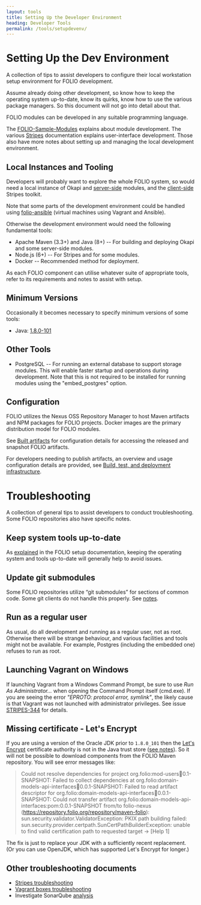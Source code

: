 ```yaml
---
layout: tools
title: Setting Up the Developer Environment
heading: Developer Tools
permalink: /tools/setupdevenv/
---
```



# Setting Up the Dev Environment

A collection of tips to assist developers to configure their local workstation setup environment for FOLIO development.

<!-- ../../okapi/doc/md2toc -l 2 -h 3 setup.md -->

Assume already doing other development, so know how to keep the operating system up-to-date, know its quirks, know how to use the various package managers. So this document will not go into detail about that.

FOLIO modules can be developed in any suitable programming language.

The [FOLIO-Sample-Modules](https://github.com/folio-org/folio-sample-modules) explains about module development.
The various [Stripes](/devguides/introduction/) documentation explains user-interface development.
Those also have more notes about setting up and managing the local development environment.

## Local Instances and Tooling

<!-- ../../okapi/doc/md2toc -l 2 -h 3 setup.md -->

Developers will probably want to explore the whole FOLIO system, so would need a local instance of Okapi and
[server-side](/source/components/) modules,
and the [client-side](/source/components/) Stripes toolkit.

Note that some parts of the development environment could be handled using
[folio-ansible](https://github.com/folio-org/folio-ansible) (virtual machines using Vagrant and Ansible).

Otherwise the development environment would need the following fundamental tools:

* Apache Maven (3.3+) and Java (8+) -- For building and deploying Okapi and some server-side modules.
* Node.js (6+) -- For Stripes and for some modules.
* Docker -- Recommended method for deployment.

As each FOLIO component can utilise whatever suite of appropriate tools, refer to its requirements and notes to assist with setup.

## Minimum Versions

Occasionally it becomes necessary to specify minimum versions of some tools:

* Java: [1.8.0-101](/devtools/setupdevenv/#missing-certificate---lets-encrypt)

## Other Tools

* PostgreSQL -- For running an external database to support storage modules.
This will enable faster startup and operations during development.
Note that this is not required to be installed for running modules using the "embed_postgres" option.

## Configuration

FOLIO utilizes the Nexus OSS Repository Manager to host Maven artifacts and NPM packages for FOLIO projects.
Docker images are the primary distribution model for FOLIO modules.

See [Built artifacts](/download/download-built-artifacts/) for configuration details for accessing the released and snapshot FOLIO artifacts.

For developers needing to publish artifacts, an overview and usage configuration details are provided, see
[Build, test, and deployment infrastructure](/devguides/system/).

# Troubleshooting

A collection of general tips to assist developers to conduct troubleshooting.
Some FOLIO repositories also have specific notes.

## Keep system tools up-to-date

As [explained](/devtools/setupdevenv/) in the FOLIO setup documentation,
keeping the operating system and tools up-to-date will generally help to
avoid issues.

## Update git submodules

Some FOLIO repositories utilize “git submodules” for sections of common code.
Some git clients do not handle this properly.
See [notes](/devtools/setupdevenv/).

## Run as a regular user

As usual, do all development and running as a regular user, not as root.
Otherwise there will be strange behaviour, and various facilities and
tools might not be available.
For example, Postgres (including the embedded one) refuses to run as root.

## Launching Vagrant on Windows

If launching Vagrant from a Windows Command Prompt, be sure to use _Run As Administrator..._
when opening the Command Prompt itself (cmd.exe).
If you are seeing the error _"EPROTO: protocol error, symlink"_, the likely cause is that
Vagrant was not launched with administrator privileges.
See issue [STRIPES-344](https://issues.folio.org/browse/STRIPES-344) for details.

## Missing certificate - Let's Encrypt

If you are using a version of the Oracle JDK prior to `1.8.0_101`
then the [Let's Encrypt](https://letsencrypt.org/)
certificate authority is not in the Java trust store
([see notes](https://stackoverflow.com/questions/34110426/does-java-support-lets-encrypt-certificate)).
So it will not be possible to download components from the FOLIO Maven
repository. You will see error messages like:

> Could not resolve dependencies for project org.folio:mod-users:jar:0.1-SNAPSHOT: Failed to collect dependencies at org.folio:domain-models-api-interfaces:jar:0.0.1-SNAPSHOT: Failed to read artifact descriptor for org.folio:domain-models-api-interfaces:jar:0.0.1-SNAPSHOT: Could not transfer artifact org.folio:domain-models-api-interfaces:pom:0.0.1-SNAPSHOT from/to folio-nexus (https://repository.folio.org/repository/maven-folio): sun.security.validator.ValidatorException: PKIX path building failed: sun.security.provider.certpath.SunCertPathBuilderException: unable to find valid certification path to requested target -> [Help 1]

The fix is just to replace your JDK with a sufficiently recent replacement.
(Or you can use OpenJDK, which has supported Let's Encrypt for longer.)

## Other troubleshooting documents

* [Stripes troubleshooting](https://github.com/folio-org/stripes-core/blob/master/doc/troubleshooting.md)
* [Vagrant boxes troubleshooting](https://github.com/folio-org/folio-ansible/blob/master/doc/index.md#troubleshootingknown-issues)
* Investigate SonarQube [analysis](https://sonarcloud.io/organizations/folio-org/projects)
